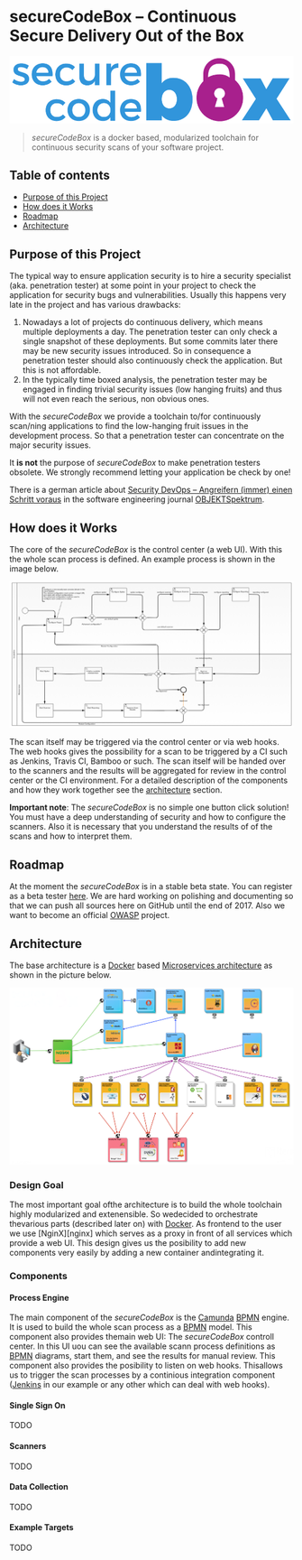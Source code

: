 # secureCodeBox – Continuous Secure Delivery Out of the Box

![secureCodeBox](img/logo.png "secureCodeBox")

> _secureCodeBox_ is a docker based, modularized toolchain for continuous security scans of your software project.

## Table of contents

<!-- toc -->
- [Purpose of this Project](#purpose-of-this-project)
- [How does it Works](#how-does-it-works)
- [Roadmap](#roadmap)
- [Architecture](#architecture)
<!-- tocstop -->

## Purpose of this Project

The typical way to ensure application security is to hire a security specialist (aka. penetration tester) at some point in your project to check the application for security bugs and vulnerabilities. Usually this happens very late in the project and has various drawbacks:

1. Nowadays a lot of projects do continuous delivery, which means multiple deployments a day. The penetration tester can only check a single snapshot of these deployments. But some commits later there may be new security issues introduced. So in consequence a penetration tester should also continuously check the application. But this is not affordable.
2. In the typically time boxed analysis, the penetration tester may be engaged in finding trivial security issues (low hanging fruits) and thus will not even reach the serious, non obvious ones.

With the _secureCodeBox_ we provide a toolchain to/for continuously scan/ning applications to find the low-hanging fruit issues in the development process. So that a penetration tester can concentrate on the major security issues.

It **is not** the purpose of *secureCodeBox* to make penetration testers obsolete. We strongly recommend letting your application be check by one!

There is a german article about [Security DevOps – Angreifern (immer) einen Schritt voraus][secdevops-objspec] in the software engineering journal [OBJEKTSpektrum][objspec].

## How does it Works

The core of the _secureCodeBox_ is the control center (a web UI). With this the whole scan process is defined. An example process is shown in the image below.

![An example scan process.](img/scan_process.png "An example scan process.")

The scan itself may be triggered via the control center or via web hooks. The web hooks gives the possibility for a scan to be triggered by a CI such as Jenkins, Travis CI, Bamboo or such. The scan itself will be handed over to the scanners and the results will be aggregated for review in the control center or the CI environment. For a detailed description of the components and how they work together see the [architecture](#architecture) section.

**Important note**: The _secureCodeBox_ is no simple one button click solution! You must have a deep understanding of security and how to configure the scanners. Also it is necessary that you understand the results of of the scans and how to interpret them.

## Roadmap

At the moment the _secureCodeBox_ is in a stable beta state. You can register as a beta tester [here][beta-testers]. We are hard working on polishing and  documenting so that we can push all sources here on GitHub until the end of 2017. Also we want to become an official [OWASP][owasp] project.

## Architecture

The base architecture is a [Docker][docker] based [Microservices architecture][microservices] as shown in the picture below.

![Overview of the architecture.](img/architecture_overview.png "Overview of the architecture.")

### Design Goal

The most important goal ofthe architecture is to build the whole toolchain highly modularized and extenensible. So wedecided to orchestrate thevarious parts (described later on) with [Docker][docker]. As frontend to the user we use [NginX][nginx] which serves as a proxy in front of all services which provide a web UI. This design gives us the posibility to add new components very easily by adding a new container andintegrating it.

### Components

#### Process Engine

The main component of the _secureCodeBox_ is the [Camunda][camunda] [BPMN][bpmn] engine. It is used to build the whole scan process as a [BPMN][bpmn] model. This component also provides themain web UI: The _secureCodeBox_ controll center. In this UI uou can see the available scann process definitions as [BPMN][bpmn] diagrams, start them, and see the results for manual review. This component also provides the posibility to listen on web hooks. Thisallows us to trigger the scan processes by a continious integration component ([Jenkins][jenkins] in our example or any other which can deal with web hooks).

#### Single Sign On

TODO

#### Scanners

TODO

#### Data Collection

TODO

#### Example Targets

TODO

[camunda]:              https://camunda.com/de/
[bpmn]:                 https://en.wikipedia.org/wiki/Business_Process_Model_and_Notation
[docker]:               https://www.docker.com/
[microservices]:        https://martinfowler.com/articles/microservices.html
[beta-testers]:         https://www.securecodebox.io/
[owasp]:                https://www.owasp.org/index.php/Main_Page
[objspec]:              https://www.sigs-datacom.de/fachzeitschriften/objektspektrum.html
[secdevops-objspec]:    http://www.sigs.de/public/ots/2017/OTS_DevOps_2017/Seedorff_Pfaender_OTS_%20DevOps_2017.pdf
[jenkins]:              https://jenkins.io/